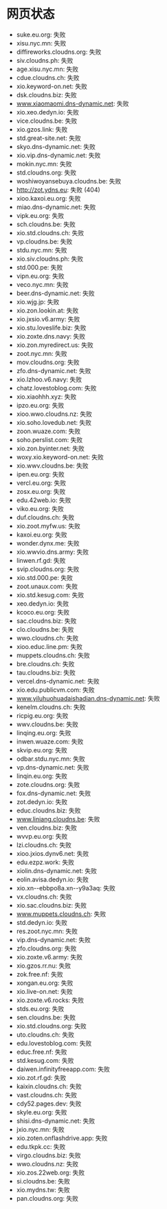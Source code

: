 # 网页状态
- suke.eu.org: 失败
- xisu.nyc.mn: 失败
- diffireworks.cloudns.org: 失败
- siv.cloudns.ph: 失败
- age.xisu.nyc.mn: 失败
- cdue.cloudns.ch: 失败
- xio.keyword-on.net: 失败
- dsk.cloudns.biz: 失败
- www.xiaomaomi.dns-dynamic.net: 失败
- xio.xeo.dedyn.io: 失败
- vice.cloudns.be: 失败
- xio.gzos.link: 失败
- std.great-site.net: 失败
- skyo.dns-dynamic.net: 失败
- xio.vip.dns-dynamic.net: 失败
- mokin.nyc.mn: 失败
- std.cloudns.org: 失败
- woshiwoyansebuya.cloudns.be: 失败
- http://zot.ydns.eu: 失败 (404)
- xioo.kaxoi.eu.org: 失败
- miao.dns-dynamic.net: 失败
- vipk.eu.org: 失败
- sch.cloudns.be: 失败
- xio.std.cloudns.ch: 失败
- vp.cloudns.be: 失败
- stdu.nyc.mn: 失败
- xio.siv.cloudns.ph: 失败
- std.000.pe: 失败
- vipn.eu.org: 失败
- veco.nyc.mn: 失败
- beer.dns-dynamic.net: 失败
- xio.wjg.jp: 失败
- xio.zon.lookin.at: 失败
- xio.jxsio.v6.army: 失败
- xio.stu.loveslife.biz: 失败
- xio.zoxte.dns.navy: 失败
- xio.zon.myredirect.us: 失败
- zoot.nyc.mn: 失败
- mov.cloudns.org: 失败
- zfo.dns-dynamic.net: 失败
- xio.lzhoo.v6.navy: 失败
- chatz.lovestoblog.com: 失败
- xio.xiaohhh.xyz: 失败
- ipzo.eu.org: 失败
- xioo.wwo.cloudns.nz: 失败
- xio.soho.lovedub.net: 失败
- zoon.wuaze.com: 失败
- soho.perslist.com: 失败
- xio.zon.byinter.net: 失败
- woxy.xio.keyword-on.net: 失败
- xio.wwv.cloudns.be: 失败
- ipen.eu.org: 失败
- vercl.eu.org: 失败
- zosx.eu.org: 失败
- edu.42web.io: 失败
- viko.eu.org: 失败
- duf.cloudns.ch: 失败
- xio.zoot.myfw.us: 失败
- kaxoi.eu.org: 失败
- wonder.dynx.me: 失败
- xio.wwvio.dns.army: 失败
- linwen.rf.gd: 失败
- svip.cloudns.org: 失败
- xio.std.000.pe: 失败
- zoot.unaux.com: 失败
- xio.std.kesug.com: 失败
- xeo.dedyn.io: 失败
- kcoco.eu.org: 失败
- sac.cloudns.biz: 失败
- clo.cloudns.be: 失败
- wwo.cloudns.ch: 失败
- xioo.educ.line.pm: 失败
- muppets.cloudns.ch: 失败
- bre.cloudns.ch: 失败
- tau.cloudns.biz: 失败
- vercel.dns-dynamic.net: 失败
- xio.edu.publicvm.com: 失败
- www.yiluhuohuadaishadian.dns-dynamic.net: 失败
- kenelm.cloudns.ch: 失败
- ricpig.eu.org: 失败
- wwv.cloudns.be: 失败
- linqing.eu.org: 失败
- inwen.wuaze.com: 失败
- skvip.eu.org: 失败
- odbar.stdu.nyc.mn: 失败
- vp.dns-dynamic.net: 失败
- linqin.eu.org: 失败
- zote.cloudns.org: 失败
- fox.dns-dynamic.net: 失败
- zot.dedyn.io: 失败
- educ.cloudns.biz: 失败
- www.liniang.cloudns.be: 失败
- ven.cloudns.biz: 失败
- wvvp.eu.org: 失败
- lzi.cloudns.ch: 失败
- xioo.jxios.dynv6.net: 失败
- edu.ezpz.work: 失败
- xiolin.dns-dynamic.net: 失败
- eolin.avisa.dedyn.io: 失败
- xio.xn--ebbpo8a.xn--y9a3aq: 失败
- vx.cloudns.ch: 失败
- xio.sac.cloudns.biz: 失败
- www.muppets.cloudns.ch: 失败
- std.dedyn.io: 失败
- res.zoot.nyc.mn: 失败
- vip.dns-dynamic.net: 失败
- zfo.cloudns.org: 失败
- xio.zoxte.v6.army: 失败
- xio.gzos.rr.nu: 失败
- zok.free.nf: 失败
- xongan.eu.org: 失败
- xio.live-on.net: 失败
- xio.zoxte.v6.rocks: 失败
- stds.eu.org: 失败
- sen.cloudns.be: 失败
- xio.std.cloudns.org: 失败
- uto.cloudns.ch: 失败
- edu.lovestoblog.com: 失败
- educ.free.nf: 失败
- std.kesug.com: 失败
- daiwen.infinityfreeapp.com: 失败
- xio.zot.rf.gd: 失败
- kaixin.cloudns.ch: 失败
- vast.cloudns.ch: 失败
- cdy52.pages.dev: 失败
- skyle.eu.org: 失败
- shisi.dns-dynamic.net: 失败
- jxio.nyc.mn: 失败
- xio.zoten.onflashdrive.app: 失败
- edu.tkpk.cc: 失败
- virgo.cloudns.biz: 失败
- wwo.cloudns.nz: 失败
- xio.zos.22web.org: 失败
- si.cloudns.be: 失败
- xio.mydns.tw: 失败
- pan.cloudns.org: 失败
